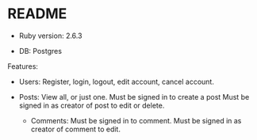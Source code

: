 # README

* Ruby version: 2.6.3

* DB: Postgres

Features:

* Users:
  Register, login, logout, edit account, cancel account.
  
* Posts:
  View all, or just one.
  Must be signed in to create a post
  Must be signed in as creator of post to edit or delete.
  
  * Comments:
    Must be signed in to comment.
    Must be signed in as creator of comment to edit.
